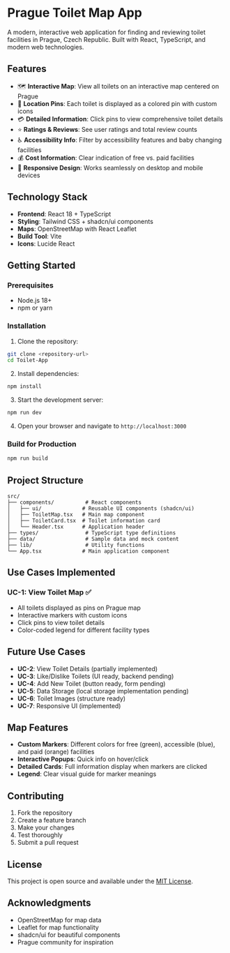 # Prague Toilet Map App

A modern, interactive web application for finding and reviewing toilet facilities in Prague, Czech Republic. Built with React, TypeScript, and modern web technologies.

## Features

- 🗺️ **Interactive Map**: View all toilets on an interactive map centered on Prague
- 📍 **Location Pins**: Each toilet is displayed as a colored pin with custom icons
- 💳 **Detailed Information**: Click pins to view comprehensive toilet details
- ⭐ **Ratings & Reviews**: See user ratings and total review counts
- ♿ **Accessibility Info**: Filter by accessibility features and baby changing facilities
- 💰 **Cost Information**: Clear indication of free vs. paid facilities
- 📱 **Responsive Design**: Works seamlessly on desktop and mobile devices

## Technology Stack

- **Frontend**: React 18 + TypeScript
- **Styling**: Tailwind CSS + shadcn/ui components
- **Maps**: OpenStreetMap with React Leaflet
- **Build Tool**: Vite
- **Icons**: Lucide React

## Getting Started

### Prerequisites

- Node.js 18+
- npm or yarn

### Installation

1. Clone the repository:

```bash
git clone <repository-url>
cd Toilet-App
```

2. Install dependencies:

```bash
npm install
```

3. Start the development server:

```bash
npm run dev
```

4. Open your browser and navigate to `http://localhost:3000`

### Build for Production

```bash
npm run build
```

## Project Structure

```
src/
├── components/          # React components
│   ├── ui/             # Reusable UI components (shadcn/ui)
│   ├── ToiletMap.tsx   # Main map component
│   ├── ToiletCard.tsx  # Toilet information card
│   └── Header.tsx      # Application header
├── types/               # TypeScript type definitions
├── data/                # Sample data and mock content
├── lib/                 # Utility functions
└── App.tsx             # Main application component
```

## Use Cases Implemented

### UC-1: View Toilet Map ✅

- All toilets displayed as pins on Prague map
- Interactive markers with custom icons
- Click pins to view toilet details
- Color-coded legend for different facility types

## Future Use Cases

- **UC-2**: View Toilet Details (partially implemented)
- **UC-3**: Like/Dislike Toilets (UI ready, backend pending)
- **UC-4**: Add New Toilet (button ready, form pending)
- **UC-5**: Data Storage (local storage implementation pending)
- **UC-6**: Toilet Images (structure ready)
- **UC-7**: Responsive UI (implemented)

## Map Features

- **Custom Markers**: Different colors for free (green), accessible (blue), and paid (orange) facilities
- **Interactive Popups**: Quick info on hover/click
- **Detailed Cards**: Full information display when markers are clicked
- **Legend**: Clear visual guide for marker meanings

## Contributing

1. Fork the repository
2. Create a feature branch
3. Make your changes
4. Test thoroughly
5. Submit a pull request

## License

This project is open source and available under the [MIT License](LICENSE).

## Acknowledgments

- OpenStreetMap for map data
- Leaflet for map functionality
- shadcn/ui for beautiful components
- Prague community for inspiration
